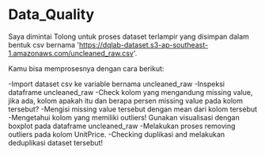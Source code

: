 # Data_Quality

Saya dimintai Tolong untuk proses dataset terlampir yang  disimpan dalam bentuk csv bernama 'https://dqlab-dataset.s3-ap-southeast-1.amazonaws.com/uncleaned_raw.csv'.

Kamu bisa memprosesnya dengan cara berikut:

-Import dataset csv ke variable bernama uncleaned_raw
-Inspeksi dataframe uncleaned_raw
-Check kolom yang mengandung missing value, jika ada, kolom apakah itu dan berapa persen missing value pada kolom tersebut?
-Mengisi missing value tersebut dengan mean dari kolom tersebut
-Mengetahui kolom yang memiliki outliers! Gunakan visualisasi dengan boxplot pada dataframe uncleaned_raw
-Melakukan proses removing outliers pada kolom UnitPrice.
-Checking duplikasi and melakukan deduplikasi dataset tersebut!
